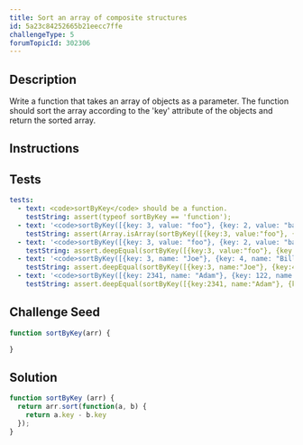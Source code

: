 ```yaml
---
title: Sort an array of composite structures
id: 5a23c84252665b21eecc7ffe
challengeType: 5
forumTopicId: 302306
---
```


## Description

<section id='description'>

Write a function that takes an array of objects as a parameter. The function should sort the array according to the 'key' attribute of the objects and return the sorted array.

</section>

## Instructions

<section id='instructions'>

</section>

## Tests

<section id='tests'>

```yml
tests:
  - text: <code>sortByKey</code> should be a function.
    testString: assert(typeof sortByKey == 'function');
  - text: '<code>sortByKey([{key: 3, value: "foo"}, {key: 2, value: "bar"}, {key: 4, value: "baz"}, {key: 1, value: 42}, {key: 5, value: "another string"}])</code> should return an array.'
    testString: assert(Array.isArray(sortByKey([{key:3, value:"foo"}, {key:2, value:"bar"}, {key:4, value:"baz"}, {key:1, value:42}, {key:5, value:"another string"}])));
  - text: '<code>sortByKey([{key: 3, value: "foo"}, {key: 2, value: "bar"}, {key: 4, value: "baz"}, {key: 1, value: 42}, {key: 5, value: "another string"}])</code> should return <code>[{key: 1, value: 42}, {key: 2, value: "bar"}, {key: 3, value: "foo"}, {key: 4, value: "baz"}, {key: 5, value: "another string"}]</code>.'
    testString: assert.deepEqual(sortByKey([{key:3, value:"foo"}, {key:2, value:"bar"}, {key:4, value:"baz"}, {key:1, value:42}, {key:5, value:"another string"}]), [{key:1, value:42}, {key:2, value:"bar"}, {key:3, value:"foo"}, {key:4, value:"baz"}, {key:5, value:"another string"}]);
  - text: '<code>sortByKey([{key: 3, name: "Joe"}, {key: 4, name: "Bill"}, {key: 20, name: "Alice"}, {key: 5, name: "Harry"}])</code> should return <code>[{key: 3, name: "Joe"}, {key: 4, name: "Bill"}, {key: 5, name: "Harry"}, {key: 20, name: "Alice"}]</code>.'
    testString: assert.deepEqual(sortByKey([{key:3, name:"Joe"}, {key:4, name:"Bill"}, {key:20, name:"Alice"}, {key:5, name:"Harry"}]), [{key:3, name:"Joe"}, {key:4, name:"Bill"}, {key:5, name:"Harry"}, {key:20, name:"Alice"}]);
  - text: '<code>sortByKey([{key: 2341, name: "Adam"}, {key: 122, name: "Bernie"}, {key: 19, name: "David"}, {key: 5531, name: "Joe"}, {key: 1234, name: "Walter"}])</code> should return <code>[{key: 19, name: "David"}, {key: 122, name: "Bernie"}, {key: 1234, name: "Walter"}, {key: 2341, name: "Adam"}, {key: 5531, name: "Joe"}]</code>.'
    testString: assert.deepEqual(sortByKey([{key:2341, name:"Adam"}, {key:122, name:"Bernie"}, {key:19, name:"David"}, {key:5531, name:"Joe"}, {key:1234, name:"Walter"}]), [{key:19, name:"David"}, {key:122, name:"Bernie"}, {key:1234, name:"Walter"}, {key:2341, name:"Adam"}, {key:5531, name:"Joe"}]);

```

</section>

## Challenge Seed

<section id='challengeSeed'>

<div id='js-seed'>

```js
function sortByKey(arr) {

}
```

</div>

</section>

## Solution

<section id='solution'>

```js
function sortByKey (arr) {
  return arr.sort(function(a, b) {
    return a.key - b.key
  });
}
```

</section>
